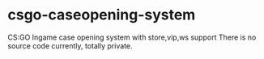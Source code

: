 # csgo-caseopening-system
CS:GO Ingame case opening system with store,vip,ws support
There is no source code currently, totally private.
